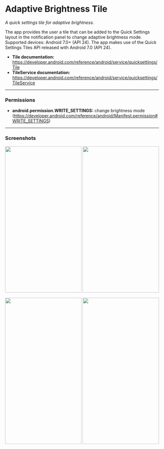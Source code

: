 # Adaptive Brightness Tile

*A quick settings tile for adaptive brightness.*

The app provides the user a tile that can be added to the Quick Settings layout in the notification panel to change adaptive brightness mode. Supported devices: Android 7.0+ (API 24).
The app makes use of the Quick Settings Tiles API released with Android 7.0 (API 24).

- **Tile documentation:** https://developer.android.com/reference/android/service/quicksettings/Tile
- **TileService documentation:** https://developer.android.com/reference/android/service/quicksettings/TileService


___

### Permissions

- **android.permission.WRITE_SETTINGS:** change brightness mode (https://developer.android.com/reference/android/Manifest.permission#WRITE_SETTINGS)





___

### Screenshots

<img src="https://github.com/rascarlo/AdaptiveBrightnessTile/blob/master/art/00.png" width="250" height="480" /> <img src="https://github.com/rascarlo/AdaptiveBrightnessTile/blob/master/art/01.png" width="250" height="480" />

<img src="https://github.com/rascarlo/AdaptiveBrightnessTile/blob/master/art/02.png" width="250" height="480" /> <img src="https://github.com/rascarlo/AdaptiveBrightnessTile/blob/master/art/03.png" width="250" height="480" />
